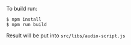 To build run:

```
$ npm install
$ npm run build
```

Result will be put into `src/libs/audio-script.js`
